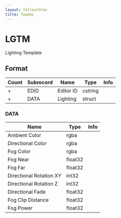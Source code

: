 ```yaml
---
layout: fallout3rec
title: fopdoc
---
```

LGTM
====

Lighting Template

## Format

Count | Subrecord | Name | Type | Info
------|-------|------|------|-----
+ | EDID | Editor ID | cstring |
+ | DATA | Lighting | struct |

### DATA

Name | Type | Info
-----|------|-----
Ambient Color | rgba |
Directional Color | rgba |
Fog Color | rgba |
Fog Near | float32 |
Fog Far | float32 |
Directional Rotation XY | int32 |
Directional Rotation Z | int32 |
Directional Fade | float32 |
Fog Clip Distance | float32 |
Fog Power | float32 |
